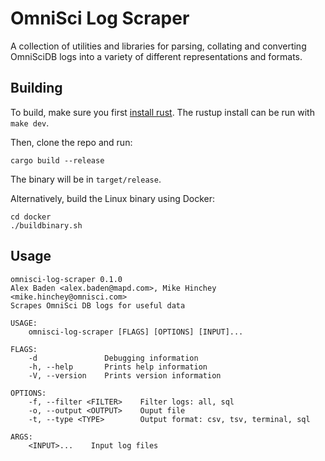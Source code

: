 # OmniSci Log Scraper

A collection of utilities and libraries for parsing, collating and converting
OmniSciDB logs into a variety of different representations and formats.

## Building

To build, make sure you first [install rust](https://www.rust-lang.org/tools/install).
The rustup install can be run with `make dev`.

Then, clone the repo and run:

```
cargo build --release
```

The binary will be in `target/release`. 

Alternatively, build the Linux binary using Docker:
```
cd docker
./buildbinary.sh
```

## Usage

```
omnisci-log-scraper 0.1.0
Alex Baden <alex.baden@mapd.com>, Mike Hinchey <mike.hinchey@omnisci.com>
Scrapes OmniSci DB logs for useful data

USAGE:
    omnisci-log-scraper [FLAGS] [OPTIONS] [INPUT]...

FLAGS:
    -d               Debugging information
    -h, --help       Prints help information
    -V, --version    Prints version information

OPTIONS:
    -f, --filter <FILTER>    Filter logs: all, sql
    -o, --output <OUTPUT>    Ouput file
    -t, --type <TYPE>        Output format: csv, tsv, terminal, sql

ARGS:
    <INPUT>...    Input log files
```
